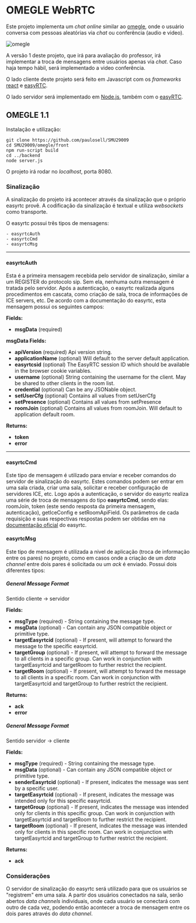 # OMEGLE WebRTC

Este projeto implementa um *chat* *online* similar ao [omegle](https://www.omegle.com/), onde o usuário conversa com pessoas aleatórias via *chat* ou  conferência (audio e video). 

![omegle](/images/omegle.png)

A versão 1 deste projeto, que irá para avaliação do professor, irá implementar a troca de mensagens entre usuários apenas via *chat*. Caso haja tempo hábil, será implementado a video conferência. 

O lado cliente deste projeto será feito em Javascript com os *frameworks* [react](https://github.com/facebook/react) e [easyRTC](https://github.com/priologic/easyrtc).

O lado servidor será implementado em [Node.js](https://nodejs.org/en/), também com o [easyRTC](https://github.com/priologic/easyrtc).



## OMEGLE 1.1

Instalação e utilização:

```
git clone https://github.com/paulosell/SMU29009
cd SMU29009/omegle/front
npm run-script build
cd ../backend
node server.js
```

O projeto irá rodar no *localhost*, porta 8080.

### Sinalização

A sinalização do projeto irá acontecer através da sinalização que o próprio easyrtc provê. A codificação da sinalização é textual e utiliza *websockets* como transporte.

O easyrtc possui três tipos de mensagens:

```
- easyrtcAuth
- easyrtcCmd
- easyrtcMsg
```

----------
#### easyrtcAuth

Esta é a primeira mensagem recebida pelo servidor de sinalização, similar a um REGISTER do protocolo sip. Sem ela, nenhuma outra mensagem é tratada pelo servidor. Após a autenticação, o easyrtc realizada alguns procedimentos em cascata, como criação de sala, troca de informações de ICE servers, etc. De acordo com a documentação do easyrtc, esta mensagem possui os seguintes campos:

**Fields:**

 - **msgData** (required)

**msgData Fields:**

 - **apiVersion** (required) Api version string.
 - **applicationName** (optional) Will default to the server default application.
 - **easyrtcsid** (optional) The EasyRTC session ID which should be available in the browser cookie variables.
 - **username** (optional) String containing the username for the client. May be shared to other clients in the room list.
 - **credential** (optional) Can be any JSONable object.
 - **setUserCfg** (optional) Contains all values from setUserCfg
 - **setPresence** (optional) Contains all values from setPresence
 - **roomJoin** (optional) Contains all values from roomJoin. Will default to application default room.

**Returns:**

 - **token**
 - **error**



----------

#### easyrtcCmd

Este tipo de mensagem é utilizado para enviar e receber comandos do servidor de sinalização do easyrtc. Estes comandos podem ser entrar em uma sala criada, criar uma sala, solicitar e receber configuração de servidores ICE, etc. Logo após a autenticação, o servidor do easyrtc realiza uma série de troca de mensagens do tipo **easyrtcCmd**, sendo elas: roomJoin, token (este sendo resposta da primeira mensagem, autenticação), getIceConfig e setRoomApiField. Os parâmetros de cada requisição e suas respectivas respostas podem ser obtidas em na [documentação oficial](https://github.com/priologic/easyrtc/blob/master/docs/easyrtc_server_msgtypes.md) do easyrtc.





#### easyrtcMsg

Este tipo de mensagem é utilizada a nivel de aplicação (troca de informação entre os pares) no projeto, como em casos onde a criação de um *data channel* entre dois pares é solicitada ou um *ack* é enviado. Possui dois diferentes tipos:

##### General Message Format
Sentido cliente -> servidor

**Fields:**

 - **msgType** (required) - String containing the message type.
 - **msgData** (optional) - Can contain any JSON compatible object or primitive type.
 - **targetEasyrtcid** (optional) - If present, will attempt to forward the message to the specific easyrtcid.
 - **targetGroup** (optional) - If present, will attempt to forward the message to all clients in a specific group. Can work in conjunction with targetEasyrtcid and targetRoom to further restrict the recipient.
 - **targetRoom** (optional) - If present, will attempt to forward the message to all clients in a specific room. Can work in conjunction with targetEasyrtcid and targetGroup to further restrict the recipient.

**Returns:**

 - **ack**
 - **error**

##### General Message Format
Sentido servidor -> cliente

**Fields:**

 - **msgType** (required) - String containing the message type.
 - **msgData** (optional) - Can contain any JSON compatible object or primitive type.
 - **senderEasyrtcid** (optional) - If present, indicates the message was sent by a specific user.
 - **targetEasyrtcid** (optional) - If present, indicates the message was intended only for this specific easyrtcid.
 - **targetGroup** (optional) - If present, indicates the message was intended only for clients in this specific group. Can work in conjunction with targetEasyrtcid and targetRoom to further restrict the recipient.
 - **targetRoom** (optional) - If present, indicates the message was intended only for clients in this specific room. Can work in conjunction with targetEasyrtcid and targetGroup to further restrict the recipient.

**Returns:**

 - **ack**

### Considerações

O servidor de sinalização do easyrtc será utilizado para que os usuários se "registrem" em uma sala. A partir dos usuários conectados na sala, serão abertos *data channels* individuais, onde cada usuário se conectará com outro de cada vez, podendo então acontecer a troca de mensagem entre os dois pares através do *data channel*.